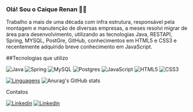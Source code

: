 ### Olá! Sou o Caique Renan 🖖🏻

Trabalho a mais de uma década com infra estrutura, responsável pela montagem e manutenção de diversas empresas,
a meses resolvi migrar de área para desenvolvimento, utilizando as tecnologias Java, RESTAPI, Spring, MYSQL, PostGre, GitHub, 
conhecimentos em HTML5 e CSS3 e recentemente adquirido breve conhecimento em JavaScript.


##Tecnologias que utilizo

![Java](https://img.shields.io/badge/java-%23ED8B00.svg?style=for-the-badge&logo=java&logoColor=white)
![Spring](https://img.shields.io/badge/spring-%236DB33F.svg?style=for-the-badge&logo=spring&logoColor=white)
![MySQL](https://img.shields.io/badge/mysql-%2300f.svg?style=for-the-badge&logo=mysql&logoColor=white)
![Postgres](https://img.shields.io/badge/postgres-%23316192.svg?style=for-the-badge&logo=postgresql&logoColor=white)
![JavaScript](https://img.shields.io/badge/javascript-%23323330.svg?style=for-the-badge&logo=javascript&logoColor=%23F7DF1E)
![HTML5](https://img.shields.io/badge/html5-%23E34F26.svg?style=for-the-badge&logo=html5&logoColor=white)
![CSS3](https://img.shields.io/badge/css3-%231572B6.svg?style=for-the-badge&logo=css3&logoColor=white)


[![Linguagens](https://github-readme-stats.vercel.app/api/top-langs/?username=Caique-Renan)](https://github.com/anuraghazra/github-readme-stats)
![Anurag's GitHub stats](https://github-readme-stats.vercel.app/api?username=Caique-Renan&show_icons=true&theme=dracula)

Contatos

[![Linkedin](https://img.shields.io/badge/LinkedIn-0077B5?style=for-the-badge&logo=linkedin&logoColor=white)](https://www.linkedin.com/in/caiquerenanalves/)
[![Linkedin](https://img.shields.io/badge/Gmail-D14836?style=for-the-badge&logo=gmail&logoColor=white)](caique.renan21@gmail.com)
